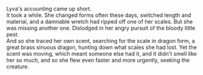 Lyva's accounting came up short.                  
It took a while. She changed forms often these days, switched length and material, and a damnable wretch had ripped off one of her scales. But she was missing another one. Dislodged in her angry pursuit of the bloody little pest.           
And so she traced her own scent, searching for the scale in dragon form, a great brass sinuous dragon, hunting down what scales she had lost. Yet the scent was moving, which meant someone else had it, and it didn't smell like her so much, and so she flew even faster and more urgently, seeking the creature.